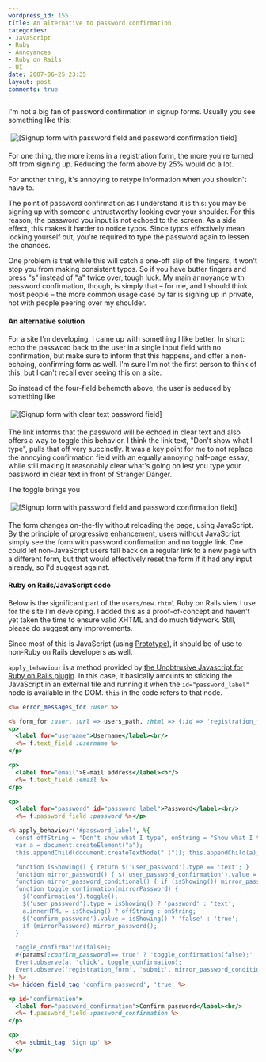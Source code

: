 ```yaml
---
wordpress_id: 155
title: An alternative to password confirmation
categories:
- JavaScript
- Ruby
- Annoyances
- Ruby on Rails
- UI
date: 2007-06-25 23:35
layout: post
comments: true
---
```

I'm not a big fan of password confirmation in signup forms. Usually you see something like this:

<p class="center"><img src="http://henrik.nyh.se/uploads/password_confirmation-old.png" alt="[Signup form with password field and password confirmation field]" class="bordered" style="padding:5px" /></p>

For one thing, the more items in a registration form, the more you're turned off from signing up. Reducing the form above by 25% would do a lot.

For another thing, it's annoying to retype information when you shouldn't have to.

<!--more-->

The point of password confirmation as I understand it is this: you may be signing up with someone untrustworthy looking over your shoulder. For this reason, the password you input is not echoed to the screen. As a side effect, this makes it harder to notice typos. Since typos effectively mean locking yourself out, you're required to type the password again to lessen the chances.

One problem is that while this will catch a one-off slip of the fingers, it won't stop you from making consistent typos. So if you have butter fingers and press "s" instead of "a" twice over, tough luck. My main annoyance with password confirmation, though, is simply that – for me, and I should think most people – the more common usage case by far is signing up in private, not with people peering over my shoulder.

<h4>An alternative solution</h4>

For a site I'm developing, I came up with something I like better. In short: echo the password back to the user in a single input field with no confirmation, but make sure to inform that this happens, and offer a non-echoing, confirming form as well. I'm sure I'm not the first person to think of this, but I can't recall ever seeing this on a site.

So instead of the four-field behemoth above, the user is seduced by something like

<p class="center"><img src="http://henrik.nyh.se/uploads/password_confirmation-clear.png" alt="[Signup form with clear text password field]" class="bordered" style="padding:5px" /></p>

The link informs that the password will be echoed in clear text and also offers a way to toggle this behavior. I think the link text, "Don't show what I type", pulls that off very succinctly. It was a key point for me to not replace the annoying confirmation field with an equally annoying half-page essay, while still making it reasonably clear what's going on lest you type your password in clear text in front of Stranger Danger.

The toggle brings you

<p class="center"><img src="http://henrik.nyh.se/uploads/password_confirmation-hidden.png" alt="[Signup form with password field and password confirmation field]" class="bordered" style="padding:5px" /></p>

The form changes on-the-fly without reloading the page, using JavaScript. By the principle of <a href="http://en.wikipedia.org/wiki/Progressive_enhancement">progressive enhancement</a>, users without JavaScript simply see the form with password confirmation and no toggle link. One could let non-JavaScript users fall back on a regular link to a new page with a different form, but that would effectively reset the form if it had any input already, so I'd suggest against.

<h4>Ruby on Rails/JavaScript code</h4>

Below is the significant part of the <code>users/new.rhtml</code> Ruby on Rails view I use for the site I'm developing. I added this as a proof-of-concept and haven't yet taken the time to ensure valid XHTML and do much tidywork. Still, please do suggest any improvements.

Since most of this is JavaScript (using <a href="http://www.prototypejs.org/">Prototype</a>), it should be of use to non-Ruby on Rails developers as well.

<code>apply_behaviour</code> is a method provided by <a href="http://www.ujs4rails.com/">the Unobtrusive Javascript for Ruby on Rails plugin</a>. In this case, it basically amounts to sticking the JavaScript in an external file and running it when the <code>id="password_label"</code> node is available in the DOM. <code>this</code> in the code refers to that node.

``` rhtml
<%= error_messages_for :user %>

<% form_for :user, :url => users_path, :html => {:id => 'registration_form'} do |f| -%>
<p>
  <label for="username">Username</label><br/>
  <%= f.text_field :username %>
</p>

<p>
  <label for="email">E-mail address</label><br/>
  <%= f.text_field :email %>
</p>

<p>
  <label for="password" id="password_label">Password</label><br/>
  <%= f.password_field :password %></p>

<% apply_behaviour('#password_label', %{
  const offString = "Don't show what I type", onString = "Show what I type";
  var a = document.createElement("a");
  this.appendChild(document.createTextNode(" (")); this.appendChild(a); this.appendChild(document.createTextNode(")"));

  function isShowing() { return $('user_password').type == 'text'; }
  function mirror_password() { $('user_password_confirmation').value = $F('user_password'); }
  function mirror_password_conditional() { if (isShowing()) mirror_password(); }
  function toggle_confirmation(mirrorPassword) {
    $('confirmation').toggle();
    $('user_password').type = isShowing() ? 'password' : 'text';
    a.innerHTML = isShowing() ? offString : onString;
    $('confirm_password').value = isShowing() ? 'false' : 'true';
    if (mirrorPassword) mirror_password();
  }

  toggle_confirmation(false);
  #{params[:confirm_password]=='true' ? 'toggle_confirmation(false);' : ''}
  Event.observe(a, 'click', toggle_confirmation);
  Event.observe('registration_form', 'submit', mirror_password_conditional);
}) %>
<%= hidden_field_tag 'confirm_password', 'true' %>

<p id="confirmation">
  <label for="password_confirmation">Confirm password</label><br/>
  <%= f.password_field :password_confirmation %>
</p>

<p>
  <%= submit_tag 'Sign up' %>
</p>
```
